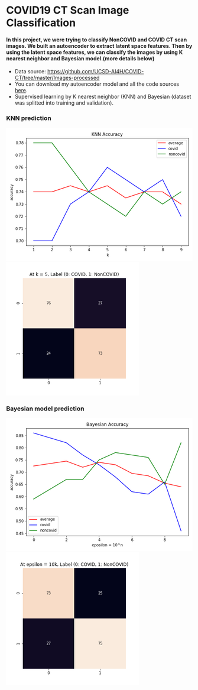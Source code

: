 # COVID19 CT Scan Image Classification
#### In this project, we were trying to classify NonCOVID and COVID CT scan images. We built an autoencoder to extract latent space features. Then by using the latent space features, we can classify the images by using K nearest neighbor and Bayesian model.(more details below)

- Data source: https://github.com/UCSD-AI4H/COVID-CT/tree/master/Images-processed
- You can download my autoencoder model and all the code sources [here](https://github.com/shuxg2017/COVID19-CTscan-image-classification/tree/master/model).
- Supervised learning by K nearest neighbor (KNN) and Bayesian (dataset was splitted into training and validation).

### KNN prediction

![Knn](https://github.com/shuxg2017/COVID19-CTscan-image-classification/blob/master/results/Knn_results.png)
![knn point](https://github.com/shuxg2017/COVID19-CTscan-image-classification/blob/master/results/Knn_at_5_confusion.png)

### Bayesian model prediction

![Baye](https://github.com/shuxg2017/COVID19-CTscan-image-classification/blob/master/results/Bayesian_results.png)
![Baye point](https://github.com/shuxg2017/COVID19-CTscan-image-classification/blob/master/results/Bayesian_at_4_confusion.png)
